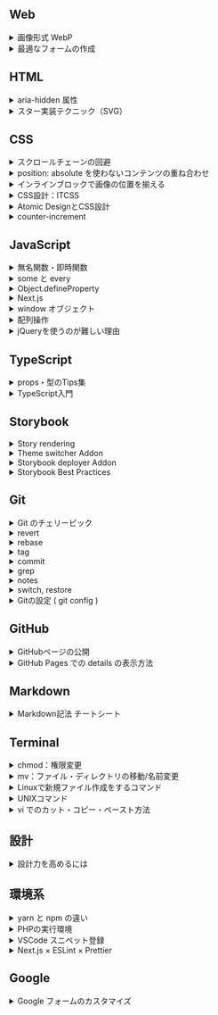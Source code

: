 ## Web

<details>

  <summary>画像形式 WebP</summary>

  <div>

- 今までは用途ごとに画像フォーマットの使い分けが必要だったが、WebP でフォーマットを一本化できる
- 対応方法：画像形式を平行サポートする
- 出し分け方法  
  フロント：`<picture>` 要素を使い、 `<source>` に複数形式の画像を指定する  
  サーバーサイド：サーバー側で判断し適切な画像を返す

参考 URL：

- [次世代画像形式の WebP、そして AVIF へ。変わり続ける技術に対応する web 制作の黄金解 - ICS MEDIA](https://ics.media/entry/201001/)

  </div>

</details>

<details>

  <summary>最適なフォームの作成</summary>

  <div>

- `type` 属性でモバイルで最適なキーボードレイアウトが表示されるように伝えることが可能
- `autocomplete` 属性はセクション名を伴うことが可能
- 異なるセクションの場合は、個別にオートコンプリートをすることができる
- `checkValidity()` でフォームが有効化の判断が可能

参考 URL：

- [最適なフォームの作成 | Web | Google Developers](https://developers.google.com/web/fundamentals/design-and-ux/input/forms?hl=ja)

  </div>

</details>

## HTML

<details>
  <summary>aria-hidden 属性</summary>
  <div>

- `aria-hidden="true"` を設定することで、視覚的に非表示になっていないコンテンツを支援技術から外すことができる
- Modal の裏で表示されているコンテンツなどに適用することがある
- 表示すべきコンテンツも含んでしまうため、 `aria-hidden="true"` を `<body>` に指定することは推奨されない

参考 URL：

- [コンテンツの非表示と更新 | Web | Google Developers](https://developers.google.com/web/fundamentals/accessibility/semantics-aria/hiding-and-updating-content?hl=ja#aria-hidden)
- [[aria-hidden="true"] is present on the document<body></body>](https://web.dev/aria-hidden-body/)

  </div>
</details>

<details>
  <summary>スター実装テクニック（SVG）</summary>
  <div>

- アクセシビリティのため、aria-hidden 属性で評価に関する情報を含める
- `<symbol id="name">`, `<use href="#name">` 要素で SVG パスデータの再利用が可能
- `<mask>` を利用して、半透明スターを表現可能

参考 URL：

- [これから実装する人にオススメ！レイティングに使用するスター（星形）を実装する SVG のテクニック | コリス](https://coliss.com/articles/build-websites/operation/work/star-rating-svg-solution.html)

  </div>
</details>

## CSS

<details>

  <summary>スクロールチェーンの回避</summary>

  <div>

- スクロールチェーン：モーダルコンテンツをスクロールし、終わりに到達するとその下のコンテンツのスクロールが始まるような動作
- `overscroll-behavior: auto;`：デフォルトの設定。スクロールチェーンが発生する。
- `overscroll-behavior: contain;`：スクロールを要素の境界内に格納する。
- `overscroll-behavior: none;`：`contain` の動作に加えてページの上部・下部に到達したときのバウンス効果を防ぐ。

参考 URL：

- [CSS でスクロールが連鎖するのを回避する古い方法と overscroll-behavior を使った新しいテクニック | コリス](https://coliss.com/articles/build-websites/operation/css/prevent-scroll-chaining-overscroll-behavior.html)

  </div>

</details>

<details>

  <summary>position: absolute を使わないコンテンツの重ね合わせ</summary>

  <div>

- `display: grid` で要素を重ねることが可能
- `grid-aria: 1/-1;` で二つの要素を同じエリアに配置する

参考 URL：

- [モダン CSS による絶対配置（position: absolute;）の削減 | コリス](https://coliss.com/articles/build-websites/operation/css/less-absolute-positioning-modern-css.html)

  </div>

</details>

<details>
  <summary>インラインブロックで画像の位置を揃える</summary>
  <div>

- `vertical-align` のデフォルト値は `baseline`
- `display: inline-block` で画像を含むコンテンツと文字を含むコンテンツを並べると、画像の下端と文字の下端が揃うように並び、見た目上ずれが発生する

参考 URL：

- [css – インラインブロックを並べて画像を表示するとずれてしまう | memorandum-plus](http://memorandum-plus.com/2018/04/04/css-%E3%82%A4%E3%83%B3%E3%83%A9%E3%82%A4%E3%83%B3%E3%83%96%E3%83%AD%E3%83%83%E3%82%AF%E3%82%92%E4%B8%A6%E3%81%B9%E3%81%A6%E7%94%BB%E5%83%8F%E3%82%92%E8%A1%A8%E7%A4%BA%E3%81%99%E3%82%8B%E3%81%A8/)

  </div>
</details>

<details>
  <summary>CSS設計：ITCSS</summary>
  <div>

- ITCSS：詳細度によって階層（レイヤー）を分けて CSS を管理する設計手法
- クラス名の命名ルールはない

参考 URL：

- [ITCSS を採用して共同開発しやすい CSS 設計を ZOZOTOWN に導入した話 - ZOZO Technologies TECH BLOG](https://techblog.zozo.com/entry/itcss-to-zozotown)

  </div>
</details>

<details>
  <summary>Atomic DesignとCSS設計</summary>
  <div>

- Atomic Design：UI 設計の考え方で、ページを Atoms（原子）の集まりと考える
- Atoms（原子） < Molecules（分子） < Organisms（有機体） < Templates（テンプレート） <div Pages（ページ）のように UI を階層構造で捉える

参考 URL：

- [Atomic Design と CSS 設計 | 第 1 回 Atomic Design とは何か | CodeGrid](https://www.codegrid.net/articles/2017-atomic-design-1/)

  </div>
</details>

<details>

  <summary>counter-increment</summary>

  <div>

- `counter-increment: [名前];` で、CSS で連番を作成することができる。
- リスト毎に値をリセットしたい場合は、親に `counter-reset` を指定すればよい。

```SCSS
// 使用例

.list {
  counter-reset: list;

  &-item {
    counter-increment: list;

    &::before {
      content: list;
    }
  }
}
```

参考 URL：

- [counter-increment - CSS: カスケーディングスタイルシート | MDN](https://developer.mozilla.org/ja/docs/Web/CSS/counter-increment)
- [CSS の counter-increment を使って簡単に自動で連番をつける方法 | ジーニアスブログ – WEB 制作会社ジーニアスウェブのお役立ちブログ](https://www.genius-web.co.jp/blog/web-programming/a-method-of-using-a-css-counter-increment-to-easily-get-a-sequential-number-automatically.html)

  </div>

</details>

## JavaScript

<details>

  <summary>無名関数・即時関数</summary>

  <div>

- 無名関数：関数名のない関数。1 回のみ使用する関数に使う。
- 即時関数：定義してすぐに実行される関数。1 回のみ使用する関数に使う。
  無名関数（アロー）を即時関数で書いた例

```
((a, b) => {
  const sum = a + b;
  console.log(sum);
})(1, 2);
```

参考 URL：

- [JavaScript で即時関数を使う方法【初心者向け】 | TechAcademy マガジン](https://techacademy.jp/magazine/5530)

  </div>

</details>

<details>

  <summary>some と every</summary>

  <div>

- 配列に使えるメソッド (使用例： `arr.every(elem => elem > 0)` )
- `some` : 配列の要素 1 つ以上が条件を満たす場合に `true` を返す
- `every` : 配列のすべての要素が条件を満たす場合に `true` を返す

参考 URL：

- [JavaScript の some と every がすごく便利 - Qiita](https://qiita.com/i_am_master_yoda/items/224ff73443b4566ec8e8)

  </div>

</details>

<details>

  <summary>Object.defineProperty</summary>

  <div>

- オブジェクトのプロパティを明示的に追加・変更することができる
- 代入でのプロパティ追加の場合、値の変更が可能だが `Object.defineProperty()` で追加した値は不変となる（ default では ）
- `get` : プロパティにアクセスすると、引数無しでこの関数が呼ばれる。戻り値はプロパティの値として使われる

参考 URL：

- [Object.defineProperty() - JavaScript | MDN](https://developer.mozilla.org/ja/docs/Web/JavaScript/Reference/Global_Objects/Object/defineProperty)

  </div>

</details>

<details>
  <summary>Next.js</summary>
  <div>

- `npx create-next-app` or `yarn create next-app` で Next.js アプリが簡単に作成できる
- pages ディレクトリの構成と対応する形でページが作成される

参考 URL：

- [はじめに | Next.js](https://nextjs-ja-translation-docs.vercel.app/docs/getting-started)

  </div>
</details>

<details>
  <summary>window オブジェクト</summary>
  <div>

- window は画面の DOM 全体を収める：画面内の要素はなんでもアクセスできる
- window はスクリプトを実行するウィンドウ：グローバル変数は window の変数として定義される。script で定義される内容はグローバル変数として定義される？
- window は省略して書くことが可能：`window.document` も `document` も同じ

参考 URL：

- [Window - Web API | MDN](https://developer.mozilla.org/ja/docs/Web/API/Window)
- [【JavaScript】Window オブジェクトって結局何なの...?](https://tektektech.com/what-is-window-object/)

  </div>
</details>

<details>

  <summary>配列操作</summary>

  <div>

- `reverse` メソッドで、配列を逆順にする事が可能
- `Array.from` でオブジェクトを配列に直すことが簡単にできる。

例

```JavaScript
    var friends = [
        { name: 'John', age: 22 },
        { name: 'Peter', age: 23 },
        { name: 'Mark', age: 24 },
    ]

    var friendsNames = Array.from(friends, ({name}) => name);
    console.log(friendsNames); // ["John", "Peter", "Mark"]
```

参考 URL：

- [JavaScript の配列操作に役立つ 13 のヒントとトリック - Qiita](https://qiita.com/rana_kualu/items/24e5b6009ad831102db4)

  </div>

</details>

<details>

  <summary>jQueryを使うのが難しい理由</summary>

  <div>

- 保守が必要：古い jQuery は脆弱性を持つこともあり、最新に保たれるよう定期的にコードを更新していく必要がある
- 速度：script タグの呼び出し完了を待つことで、遅延が発生する
  ユーザーを待たせないように読み込み順序のコントロールが必要

※jQuery 自体が悪ではないが、jQuery を選択するメリットは今や少ない

参考 URL：

- [そろそろなぜ jQuery を使うのが難しいのかをちゃんとまとめようと思う。｜榊原昌彦｜ note](https://note.com/rdlabo/n/ndfe07e0c0bcb)

  </div>

</details>

## TypeScript

<details>

  <summary>props・型のTips集</summary>

  <div>

- `React.ComponentProps` : 対象のコンポーネントの props の型を取得できる

参考 URL：

- [React + TypeScript で props と型を便利に扱う Tips 集](https://zenn.dev/so_nishimura/articles/e9afde3b7dc779)

  </div>

</details>

<details>

  <summary>TypeScript入門</summary>

  <div>

- 変数、関数、引数等の後ろに `:型名` を指定することで型宣言が可能
- `<型名> 値` `値 as 型名` の記述で型アサーションを使用し、型が不明な値に型付けが可能
- `Foo<S, T>` のような書き方で、型定義の中で `< >` で囲った名前を型変数として使うことができる

※勉強中

参考 URL：

- [とほほの TypeScript 入門 - とほほの WWW 入門](https://www.tohoho-web.com/ex/typescript.html)
- [TypeScript の型入門 - Qiita](https://qiita.com/uhyo/items/e2fdef2d3236b9bfe74a)

  </div>

</details>

## Storybook

<details>
  <summary>Story rendering</summary>
  <div>

- `.storybook/preview-head.html` を使えば、iframe の書き換えが可能？（調査中）

参考 URL：

- [Story rendering](https://storybook.js.org/docs/react/configure/story-rendering#adding-to-head/)

  </div>
</details>

<details>
  <summary>Theme switcher Addon</summary>
  <div>

- Storybook のテーマの切り替え（任意の要素のクラスの切り替え）ができる

参考 URL：

- [Theme switcher Addon | Storybook](https://storybook.js.org/addons/storybook-addon-themes)

  </div>
</details>

<details>
  <summary>Storybook deployer Addon</summary>
  <div>

- Storybook を github pages や S3 に簡単にデプロイできるようになる
- オプションで細かい指定も可能（現在はデプロイ時のディレクトリ名のみ指定している）

参考 URL：

- [Storybook Deployer](https://github.com/storybookjs/storybook-deployer)

  </div>
</details>

<details>

  <summary>Storybook Best Practices</summary>

  <div>

- コンポーネント毎に 1 つの Storybook ファイルを置き、Default, Playground, その他各ステータスのストーリー含める

※勉強中

参考 URL：

- [10 Storybook Best Practices | Better Programming](https://betterprogramming.pub/10-storybooks-best-practices-ad5fec0f145a)

  </div>

</details>

## Git

<details>
  <summary>Git のチェリーピック</summary>
  <div>

- 任意のコミットだけを別のブランチに適用することができる

参考 URL：

- [Git のチェリーピック | Atlassian Git Tutorial](https://www.atlassian.com/ja/git/tutorials/cherry-pick)
※分かりやすいサイトがあれば更新したい

  </div>
</details>

<details>
  <summary>revert</summary>
  <div>

- 特定のコミットを打ち消すことができる
- 新しくコミットを追加するため、コミットの履歴は残る

参考 URL：

- [revert ｜サル先生の Git 入門【プロジェクト管理ツール Backlog】](https://backlog.com/ja/git-tutorial/stepup/29/)

  </div>
</details>

<details>
  <summary>rebase</summary>
  <div>

- コミットをまとめることができる
- リベースはブランチの統合が可能（マージ同様）
- コミット履歴を整理することができる
- 履歴の破壊をするため、リモートブランチの操作はご法度

参考 URL：

- [rebase -i でコミットをまとめる｜サル先生の Git 入門【プロジェクト管理ツール Backlog】](https://backlog.com/ja/git-tutorial/stepup/32/)
- [マージとリベース | Atlassian Git Tutorial](https://www.atlassian.com/ja/git/tutorials/merging-vs-rebasing)

  </div>
</details>

<details>
  <summary>tag</summary>
  <div>

- コミットを参照しやすくするため、分かりやすい名前（タグ）を付けることができる

参考 URL：

- [タグ｜サル先生の Git 入門【プロジェクト管理ツール Backlog】](https://backlog.com/ja/git-tutorial/stepup/17/)

  </div>

</details>

<details>
  <summary>commit</summary>
  <div>

- `--amend` のオプションをつけることで、直前のコミットの内容を変更することが可能
- `git add` の後に `git commit --amend` を実行すると、コミットメッセージだけでなく、コミットに含む変更内容も変わる

参考 URL：

- [commit --amend ｜サル先生の Git 入門【プロジェクト管理ツール Backlog】](https://backlog.com/ja/git-tutorial/stepup/28/)

    </div>
  </details>

<details>
  <summary>grep</summary>
  <div>

- Git リポジトリ内の検索コマンド
- `-n` オプションで行数表示、`-E` で正規表現での検索などが可能

参考 URL：

- [Git リポジトリ内を grep する git grep はシンプルで超便利 | DevelopersIO](https://dev.classmethod.jp/articles/useful-git-grep-command/#%E3%83%95%E3%82%A1%E3%82%A4%E3%83%AB%E5%90%8D%E3%81%AE%E4%B8%80%E8%A6%A7%E3%82%92%E8%AA%BF%E3%81%B9%E3%81%9F%E3%81%84)

  </div>
</details>

<details>
  <summary>notes</summary>
  <div>

- `git notes` で git のコミットに Notes を追加できる
  ※利点はまだよくわかってない

参考 URL：

- [Git - git-notes Documentation](https://git-scm.com/docs/git-notes)

  </div>
</details>

<details>
  <summary>switch, restore</summary>
  <div>

- `git switch -c [branch-name]` で `git checkout -b [branch-name]` 同様に新規のブランチの作成＋切り替えができる
- `git add` 後に `git restore --staged [変更したファイル]` を実行すると、`git reset` 同様に add 前の状態に戻せる

参考 URL：

- [git checkout の代替としてリリースされた git switch と git restore - kakakakakku blog](https://kakakakakku.hatenablog.com/entry/2020/04/08/151627)

  </div>
</details>

<details>

  <summary>Gitの設定 ( git config ) </summary>

  <div>

- `git config <name> <value>` で各項目の設定を変更できる
- デフォルトでは、 local の設定が変更される

※人と作業するとき、`user.name` が設定されていないと宜しくなさそうなので慌てて調べた

参考 URL：

- [Git の設定を git config で確認・変更 | note.nkmk.me](https://note.nkmk.me/git-config-setting/)

  </div>

</details>

## GitHub

<details>
  <summary>GitHubページの公開</summary>
  <div>

- Settings の Pages からページの公開を選択することができる
- 基本的には index.html が公開される。ない場合は README が公開される
  ※README.md が index.html より優先されるとの記事があったが、自分は index.html が優先されていた（2021/08/25 時点）

参考 URL：

- [Configuring a publishing source for your GitHub Pages site - GitHub Docs](https://docs.github.com/en/pages/getting-started-with-github-pages/configuring-a-publishing-source-for-your-github-pages-site)

  </div>
</details>

<details>

  <summary>GitHub Pages での details の表示方法</summary>

  <div>

- `_config.yml` ファイルを追加し、`markdown: CommonMarkGhPages` の記述をすることで、適切に表示されるようになる

参考 URL：

- [GitHub Pages で Markdown の`<details>`内要素がパースされない - Qiita](https://qiita.com/eggplants/items/673aba3637748346797c)

  </div>

</details>

## Markdown

<details>
  <summary>Markdown記法 チートシート</summary>
  <div>

- 「折りたたみ」は `<details>` と `<summary>` で表現可能

```HTML
<details><summary>表示される部分</summary>本文</details>
```

参考 URL：

- [Markdown 記法 チートシート - Qiita](https://qiita.com/Qiita/items/c686397e4a0f4f11683d#details---%E6%8A%98%E3%82%8A%E3%81%9F%E3%81%9F%E3%81%BF)

  </div>
</details>

## Terminal

<details>

  <summary>chmod：権限変更</summary>

  <div>

- `ls -l`：カレントディレクトリ内のファイル・ディレクトリの情報の確認  
  `ls -la` コマンドでは、隠しファイルを含めた確認が可能
- `-rw-r--r--` 、 `drwxr-xr-x` などがパーミッションを表す
- 1 文字目：ファイル種別 ( `-` : ファイル `d` : ディレクトリ `l` : シンポリックリンク )
- 2-4 文字目：ファイル所有者の権限 ( `r` : 読み取り `w` : 書き込み `x` : 実行 )
- 5-7 文字目：ファイルの所有グループの権限
- 8-10 文字目：その他の権限
- `chmod モード 対象ファイル名` でパーミッションの変更が可能  
  例）`chmod 764 hoge.txt` : hoge.txt に対して `-rwxrw-r--` の権限を付与する  
   | モード(数字) | モード(アルファベット) | 権限 |
  | ------------ | ---------------------- | -------- |
  | 4 | r | 読み取り |
  | 2 | w | 書き込み |
  | 1 | x | 実行 |
  モード(数字)の合計値が、「所有者」「所有グループ」「その他」への権限を表す。

参考 URL：

- [Linux の権限確認と変更(chmod)（超初心者向け） - Qiita](https://qiita.com/shisama/items/5f4c4fa768642aad9e06)

  </div>

</details>

<details>

  <summary>mv：ファイル・ディレクトリの移動/名前変更</summary>

  <div>

- `mv <現在のファイル/ディレクトリ名> <変更後のファイル/ディレクトリ名>` でファイル・ディレクトリの移動と名称変更が可能
- 移動先のディレクトリが存在しない場合、ディレクトリ移動ではなくファイル名変更が行われる
- `-i` オプションで、ファイル上書き時に確認メッセージを表示する

参考 URL：

- [【Linux コマンド】mv でファイル・ディレクトリを移動する方法 | 侍エンジニアブログ](https://www.sejuku.net/blog/49611)

  </div>

</details>

<details>
  <summary>Linuxで新規ファイル作成をするコマンド</summary>
  <div>

- `touch <ファイル名>` でファイル作成が可能
- `vi <ファイル名>` でファイルを vi で新規作成し、編集することが可能

参考 URL：

- [【touch】Linux で新規ファイル作成をするコマンド | UX MILK](https://uxmilk.jp/8395)

  </div>
</details>

<details>
  <summary>UNIXコマンド</summary>
  <div>

- `pwd`：現在の作業ディレクトリをプリントする
- `~`：ホームディレクトリを表す

参考 URL：

- [UNIX コマンドの使い方](http://psa2.kuciv.kyoto-u.ac.jp/staff/susaki/command/c_cd.html)

  </div>
</details>

<details>

  <summary>vi でのカット・コピー・ペースト方法</summary>

  <div>

- カット：`d` `d` のコマンドを打つと 1 行カット
- コピー：`y` `y` のコマンドを打つと 1 行コピー
- ペースト：`p` のコマンドを打つとペースト
- `p` の前に数字を入力するとコマンドを複数回呼び出せる（2 回ペーストなど）

参考 URL：

- [Vi (Vim) 超入門：第 3 回 Vi でカット・コピー・ペースト機能を用いて編集する](https://www.hpc.co.jp/support/hello_vi_03/)

  </div>

</details>

## 設計

<details>

  <summary>設計力を高めるには</summary>

  <div>

- メンバーに設計力を高めてもらうためにできる事
  - コードを書いた当人に設計の意図を言語化して説明してもらう。  
    当人が説明できない場合、コピペで書いている可能性があるので指摘する。
  - コードの良い点・悪い点をフィードバックする
  - 自分だったらどう書くか手本を見せる  
    考えていることを言語化しながら見せることで、相手は作り方を学べる。出来上がりだけ見ても同じものは作れない（料理と一緒！）

参考 URL：

- [プログラミングにおける設計力を高めるには 〜 良いコードを書くために | Social Change!](https://kuranuki.sonicgarden.jp/2021/11/gym.html)

  </div>

</details>

## 環境系

<details>

  <summary>yarn と npm の違い</summary>

  <div>

- npm が先発のパッケージマネージャー。npm 公式。
- yarn は npm のパフォーマンス・セキュリティ問題解決のために開発された。
- npm は Node.js に同梱されインストールされる。
- 比較記事だと yarn の方が優勢のようだが、 npm もパフォーマンスは改善されてきているらしい。

参考 URL：

- [npm と yarn と pnpm の違い 2021](https://zenn.dev/hibikine/articles/27621a7f95e761)
- [【JS】yarn の長所と yarn から npm に戻ってきた理由 | JavaScript に関するお知らせ](https://jsnotice.com/posts/2020-09-02/index.html)

  </div>

</details>

<details>
  <summary>PHPの実行環境</summary>
  <div>

- PHP は、モジュール版と CGI 版の二種がありどちらかの実行環境が必要
- Apache：PHP モジュールを読み込み、PHP を実行する
- nginx + PHP-FPM：FastCGI を通して PHP を実行する

参考 URL：

- [nginx と PHP-FPM の仕組みをちゃんと理解しながら PHP の実行環境を構築する - Qiita](https://qiita.com/kotarella1110/items/634f6fafeb33ae0f51dc)

  </div>
</details>

<details>
  <summary>VSCode スニペット登録</summary>
  <div>

- markdown のスニペットはデフォルトで無効
- ユーザー設定で `"[markdown]": { "editor.quickSuggestions": true }` の設定を行う
- ファイル > ユーザー設定 > ユーザースニペット から任意の拡張子のファイルに対しスニペットを登録する

参考 URL：

- [Visual Studio Code で markdown のスニペットを登録する | コーヒー飲みながら仕事したい](https://coffee-nominagara.com/2019-01-25-094628)
- [VsCode のスニペットのススメ - Qiita](https://qiita.com/xx2xyyy/items/fd333368db548167f15a)

  </div>
</details>

<details>

  <summary>Next.js × ESLint × Prettier</summary>

  <div>

- ESLint：構文解析を行う。Next.js で `<img>` を使用するとエラーになるなど。
- Prettier：コード整形を行う。
- スタイルファイルの構文解析は `ESLint` で行う

参考 URL：

- [Next.js (TypeScript) に ESLint と Prettier を導入し、コードを綺麗に保とう | fwywd（フュード）](https://fwywd.com/tech/next-eslint-prettier)

  </div>

</details>

## Google

<details>

  <summary>Google フォームのカスタマイズ</summary>

  <div>

- 通常のサイトのフォームと、内容の同じ Google フォームを作成することで、サイトの見た目で Google フォームに結果を送信させる事が可能
- Google フォームの `action`, `name` を連携させれば OK

※集計などが楽になると思われる

参考 URL：

- [Google フォームを自在にカスタマイズする - Qiita](https://qiita.com/sotatakahashi/items/fa077cbf820faca30598)

  </div>

</details>
